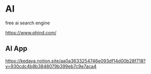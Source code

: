 # AI
free ai search engine

https://www.phind.com/


## AI App
https://kedaya.notion.site/aa0a3633254746e093df14d00b28f718?v=930cdc4b8b3848079b399eb7c9e7aca4

